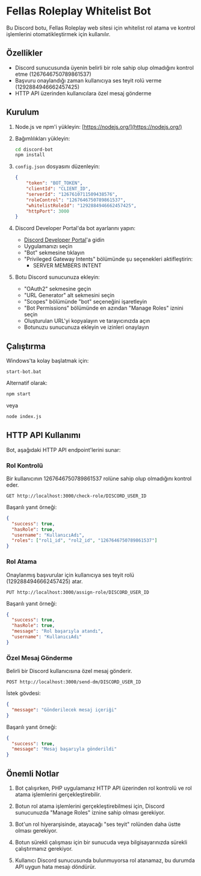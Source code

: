 # Fellas Roleplay Whitelist Bot

Bu Discord botu, Fellas Roleplay web sitesi için whitelist rol atama ve kontrol işlemlerini otomatikleştirmek için kullanılır.

## Özellikler

- Discord sunucusunda üyenin belirli bir role sahip olup olmadığını kontrol etme (1267646750789861537)
- Başvuru onaylandığı zaman kullanıcıya ses teyit rolü verme (1292884946662457425)
- HTTP API üzerinden kullanıcılara özel mesaj gönderme

## Kurulum

1. Node.js ve npm'i yükleyin: [https://nodejs.org/](https://nodejs.org/)

2. Bağımlılıkları yükleyin:
   ```bash
   cd discord-bot
   npm install
   ```

3. `config.json` dosyasını düzenleyin:
   ```json
   {
       "token": "BOT_TOKEN",
       "clientId": "CLIENT_ID",
       "serverId": "1267610711509438576",
       "roleControl": "1267646750789861537",
       "whitelistRoleId": "1292884946662457425",
       "httpPort": 3000
   }
   ```

4. Discord Developer Portal'da bot ayarlarını yapın:
   - [Discord Developer Portal](https://discord.com/developers/applications)'a gidin
   - Uygulamanızı seçin
   - "Bot" sekmesine tıklayın
   - "Privileged Gateway Intents" bölümünde şu seçenekleri aktifleştirin:
     - SERVER MEMBERS INTENT

5. Botu Discord sunucunuza ekleyin:
   - "OAuth2" sekmesine geçin
   - "URL Generator" alt sekmesini seçin
   - "Scopes" bölümünde "bot" seçeneğini işaretleyin
   - "Bot Permissions" bölümünde en azından "Manage Roles" iznini seçin
   - Oluşturulan URL'yi kopyalayın ve tarayıcınızda açın
   - Botunuzu sunucunuza ekleyin ve izinleri onaylayın

## Çalıştırma

Windows'ta kolay başlatmak için:
```
start-bot.bat
```

Alternatif olarak:
```bash
npm start
```

veya

```bash
node index.js
```

## HTTP API Kullanımı

Bot, aşağıdaki HTTP API endpoint'lerini sunar:

### Rol Kontrolü

Bir kullanıcının 1267646750789861537 rolüne sahip olup olmadığını kontrol eder.

```
GET http://localhost:3000/check-role/DISCORD_USER_ID
```

Başarılı yanıt örneği:
```json
{
  "success": true,
  "hasRole": true,
  "username": "KullanıcıAdı",
  "roles": ["rol1_id", "rol2_id", "1267646750789861537"]
}
```

### Rol Atama

Onaylanmış başvurular için kullanıcıya ses teyit rolü (1292884946662457425) atar.

```
PUT http://localhost:3000/assign-role/DISCORD_USER_ID
```

Başarılı yanıt örneği:
```json
{
  "success": true,
  "hasRole": true,
  "message": "Rol başarıyla atandı",
  "username": "KullanıcıAdı"
}
```

### Özel Mesaj Gönderme

Belirli bir Discord kullanıcısına özel mesaj gönderir.

```
POST http://localhost:3000/send-dm/DISCORD_USER_ID
```

İstek gövdesi:
```json
{
  "message": "Gönderilecek mesaj içeriği"
}
```

Başarılı yanıt örneği:
```json
{
  "success": true,
  "message": "Mesaj başarıyla gönderildi"
}
```

## Önemli Notlar

1. Bot çalışırken, PHP uygulamanız HTTP API üzerinden rol kontrolü ve rol atama işlemlerini gerçekleştirebilir.

2. Botun rol atama işlemlerini gerçekleştirebilmesi için, Discord sunucunuzda "Manage Roles" iznine sahip olması gerekiyor.

3. Bot'un rol hiyerarşisinde, atayacağı "ses teyit" rolünden daha üstte olması gerekiyor.

4. Botun sürekli çalışması için bir sunucuda veya bilgisayarınızda sürekli çalıştırmanız gerekiyor.

5. Kullanıcı Discord sunucusunda bulunmuyorsa rol atanamaz, bu durumda API uygun hata mesajı döndürür.
